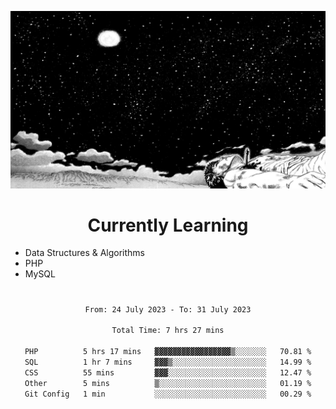 <!-- Profile image -->
<p align="center">
 <img src="assets/guts-meadow.jpg" width="1080px">
</p>
<!-- Profile image end -->

<!-- Currently learning -->
<h1 align="center">Currently Learning </h1>

* Data Structures & Algorithms
* PHP
* MySQL 
#
<!-- Currently learning end -->

<div align="center">
<!--START_SECTION:waka-->

```txt
From: 24 July 2023 - To: 31 July 2023

Total Time: 7 hrs 27 mins

PHP          5 hrs 17 mins   ▓▓▓▓▓▓▓▓▓▓▓▓▓▓▓▓▓▒░░░░░░░   70.81 %
SQL          1 hr 7 mins     ▓▓▓▒░░░░░░░░░░░░░░░░░░░░░   14.99 %
CSS          55 mins         ▓▓▓░░░░░░░░░░░░░░░░░░░░░░   12.47 %
Other        5 mins          ▒░░░░░░░░░░░░░░░░░░░░░░░░   01.19 %
Git Config   1 min           ░░░░░░░░░░░░░░░░░░░░░░░░░   00.29 %
```

<!--END_SECTION:waka-->
</div>
